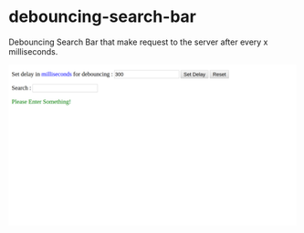 # debouncing-search-bar
Debouncing Search Bar that make request to the server after every x milliseconds.

![Screen Shot](screenshot.png?raw=true "Title")